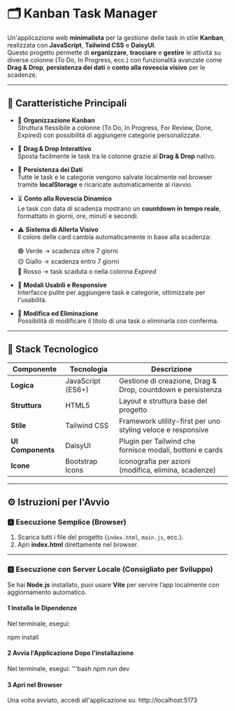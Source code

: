 # 🗂️ Kanban Task Manager

Un'applicazione web **minimalista** per la gestione delle task in stile **Kanban**, realizzata con **JavaScript**, **Tailwind CSS** e **DaisyUI**.  
Questo progetto permette di **organizzare**, **tracciare** e **gestire** le attività su diverse colonne (To Do, In Progress, ecc.) con funzionalità avanzate come **Drag & Drop**, **persistenza dei dati** e **conto alla rovescia visivo** per le scadenze.

---

## 🚀 Caratteristiche Principali

- 🧩 **Organizzazione Kanban**  
  Struttura flessibile a colonne (To Do, In Progress, For Review, Done, Expired) con possibilità di aggiungere categorie personalizzate.

- 🎯 **Drag & Drop Interattivo**  
  Sposta facilmente le task tra le colonne grazie al **Drag & Drop** nativo.

- 💾 **Persistenza dei Dati**  
  Tutte le task e le categorie vengono salvate localmente nel browser tramite **localStorage** e ricaricate automaticamente al riavvio.

- ⏳ **Conto alla Rovescia Dinamico**  
  Le task con data di scadenza mostrano un **countdown in tempo reale**, formattato in giorni, ore, minuti e secondi.

- ⚠️ **Sistema di Allerta Visivo**  
  Il colore delle card cambia automaticamente in base alla scadenza:
  
  🟢 Verde → scadenza oltre 7 giorni  
  🟡 Giallo → scadenza entro 7 giorni  
  🔴 Rosso → task scaduta o nella colonna *Expired*

- 💬 **Modali Usabili e Responsive**  
  Interfacce pulite per aggiungere task e categorie, ottimizzate per l'usabilità.

- 📝 **Modifica ed Eliminazione**  
  Possibilità di modificare il titolo di una task o eliminarla con conferma.

---

## 🧠 Stack Tecnologico

| Componente       | Tecnologia         | Descrizione |
|------------------|-------------------|-------------|
| **Logica**       | JavaScript (ES6+) | Gestione di creazione, Drag & Drop, countdown e persistenza |
| **Struttura**    | HTML5             | Layout e struttura base del progetto |
| **Stile**        | Tailwind CSS      | Framework utility-first per uno styling veloce e responsive |
| **UI Components**| DaisyUI           | Plugin per Tailwind che fornisce modali, bottoni e cards |
| **Icone**        | Bootstrap Icons   | Iconografia per azioni (modifica, elimina, scadenze) |

---

## ⚙️ Istruzioni per l'Avvio

### 🅰️ Esecuzione Semplice (Browser)

1. Scarica tutti i file del progetto (`index.html`, `main.js`, ecc.).  
2. Apri **index.html** direttamente nel browser.

---

### 🅱️ Esecuzione con Server Locale (Consigliato per Sviluppo)

Se hai **Node.js** installato, puoi usare **Vite** per servire l’app localmente con aggiornamento automatico.

#### 1 Installa le Dipendenze
Nel terminale, esegui:

npm install
#### 2 Avvia l'Applicazione Dopo l'installazione
Nel terminale, esegui:
'''bash
npm run dev

#### 3 Apri nel Browser
Una volta avviato, accedi all'applicazione su:
http://localhost:5173
